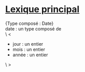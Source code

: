 # <ins>Lexique principal</ins>

<p>
{Type composé : Date}<br>
date : un type composé de<br>
\ <<br>
  <ul>
    <li>jour  : un entier</li>
    <li>mois  : un entier</li>
    <li>année : un entier</li>
  </ul>
\ ><br>
</p>
